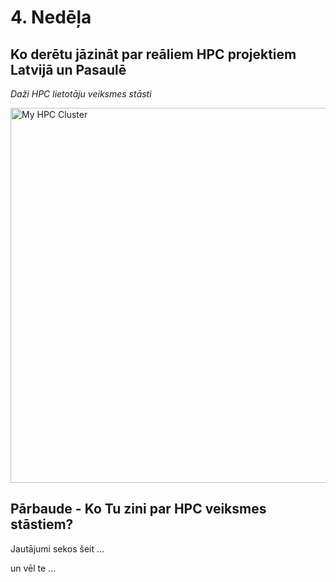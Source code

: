 
# 4. Nedēļa

## Ko derētu jāzināt par reāliem HPC projektiem Latvijā un Pasaulē
*Daži HPC lietotāju veiksmes stāsti*

 <img src="https://hpc-ievads.netlify.app/_astro/HPC-CLASTER-MIN.86513a05_2obcpQ.avif" alt="My HPC Cluster" width="600">


## Pārbaude - Ko Tu zini par HPC veiksmes stāstiem?

Jautājumi sekos šeit ...

un vēl te ...
